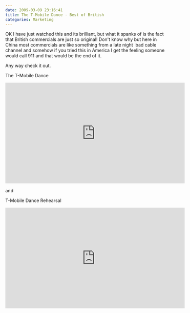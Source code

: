```yaml
---
date: 2009-03-09 23:16:41
title: The T-Mobile Dance - Best of British
categories: Marketing
---
```


OK I have just watched this and its brilliant, but what it spanks of is the fact that British commercials are just so original! Don't know why but here in China most commercials are like something from a late night  bad cable channel and somehow if you tried this in America I get the feeling someone would call 911 and that would be the end of it.

Any way check it out.

The T-Mobile Dance
<iframe width="560" height="315" src="https://www.youtube.com/embed/VQ3d3KigPQM" frameborder="0" allow="autoplay; encrypted-media" allowfullscreen></iframe>

and

T-Mobile Dance Rehearsal
<iframe width="560" height="315" src="https://www.youtube.com/embed/PxF8i-T9kcg" frameborder="0" allow="autoplay; encrypted-media" allowfullscreen></iframe>
